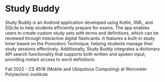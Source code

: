 # Study Buddy

Study Buddy is an Android application developed using Kotlin, XML, and SQLite to help students efficiently prepare for exams. The app enables users to create custom study sets with terms and definitions, which can be reviewed through interactive digital flashcards. It features a built-in study timer based on the Pomodoro Technique, helping students manage their study sessions effectively. Additionally, Study Buddy integrates a dictionary API search functionality that supports both written and spoken input, providing instant access to word definitions.

Fall 2022 - CS 4518 (Mobile and Ubiquitous Computing) at Worcester Polytechnic Insititute
